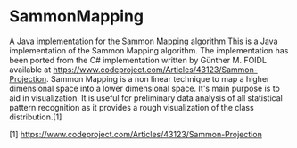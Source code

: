 # SammonMapping
A Java implementation for the Sammon Mapping algorithm
This is a Java implementation of the Sammon Mapping algorithm. The implementation has been ported
from the C# implementation written by Günther M. FOIDL available at https://www.codeproject.com/Articles/43123/Sammon-Projection.
Sammon Mapping is a non linear technique to map a higher dimensional space into a lower dimensional space. It's main purpose
is to aid in visualization. It is useful for preliminary data analysis of all statistical pattern recognition as it provides a rough
visualization of the class distribution.[1]

[1] https://www.codeproject.com/Articles/43123/Sammon-Projection
